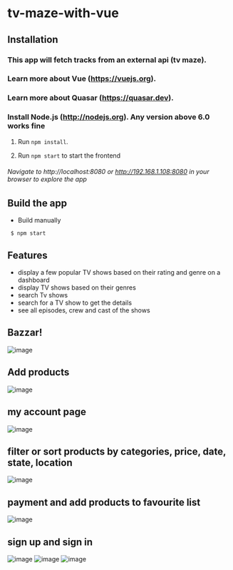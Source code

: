 # tv-maze-with-vue

## Installation
###   This app will fetch tracks from an external api (tv maze). 

### Learn more about Vue (https://vuejs.org).
### Learn more about Quasar (https://quasar.dev).
### Install Node.js (http://nodejs.org). Any version above 6.0 works fine

1. Run `npm install`.

2. Run `npm start` to start the frontend

###### Navigate to http://localhost:8080 or http://192.168.1.108:8080 in your browser to explore the app

## Build the app
* Build manually
```
 $ npm start
```
## Features

* display a few popular TV shows based on their rating and genre on a dashboard
* display TV shows based on their genres
* search Tv shows
* search for a TV show to get the details
* see all episodes, crew and cast of the shows 

## Bazzar!
![image](https://user-images.githubusercontent.com/50028862/136008155-4d2d60e8-dd95-40c6-9581-fe2cba2caab9.png)
## Add products
![image](https://user-images.githubusercontent.com/50028862/136008193-c13fb47e-8a27-4a6d-8bd9-ff894c0525cc.png)
## my account page
![image](https://user-images.githubusercontent.com/50028862/136008229-98555350-042b-46db-b5cc-629ff57ec812.png)
## filter or sort products by categories, price, date, state, location
![image](https://user-images.githubusercontent.com/50028862/136008314-a6ecc2e3-1c49-4ac8-ac89-bcaa9df943af.png)
## payment and add products to favourite list
![image](https://user-images.githubusercontent.com/50028862/136008372-e103b009-6ba1-4391-a248-d363cb88d7c3.png)
## sign up and sign in
![image](https://user-images.githubusercontent.com/50028862/136008658-6039c2ee-b5c3-4ae0-9ae4-303a5ede457e.png)
![image](https://user-images.githubusercontent.com/50028862/136008719-d69e77dd-5568-462f-8ce9-86a9f306e015.png)
![image](https://user-images.githubusercontent.com/50028862/136008745-5397ff6d-21b2-4565-ad8b-60b189e7c12f.png)


